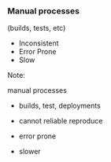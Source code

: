 ### Manual processes
(builds, tests, etc)

* Inconsistent
* Error Prone
* Slow

Note:

manual processes

* builds, test, deployments

* cannot reliable reproduce
* error prone
* slower
